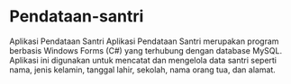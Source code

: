 # Pendataan-santri
Aplikasi Pendataan Santri Aplikasi Pendataan Santri merupakan program berbasis Windows Forms (C#) yang terhubung dengan database MySQL. Aplikasi ini digunakan untuk mencatat dan mengelola data santri seperti nama, jenis kelamin, tanggal lahir, sekolah, nama orang tua, dan alamat.   

